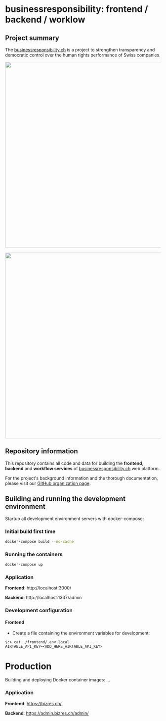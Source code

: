 # businessresponsibility: frontend / backend / worklow

## Project summary

The [businessresponsibility.ch](https://en.businessresponsibility.ch/) is a project to strengthen transparency and democratic control over the human rights performance of Swiss companies.

<p align="center">
<img src="https://user-images.githubusercontent.com/5593131/153625662-bf233507-027a-4a49-af27-b34ec2894c77.png" height="600"/>
&nbsp;&nbsp;&nbsp;&nbsp;
<img src="https://user-images.githubusercontent.com/5593131/153630590-5ce447c2-e939-44e2-a3ad-25054ac5c377.png"  height="600" />
</p>


## Repository information

This repository contains all code and data for building the **frontend**, **backend** and **workflow services** of [businessresponsibility.ch](https://en.businessresponsibility.ch/) web platform.

For the project's background information and the thorough documentation, please visit our [GitHub organization page](https://github.com/bizres).

## Building and running the development environment

Startup all development environment servers with docker-compose:

### Initial build first time

```bash
docker-compose build --no-cache
```

### Running the containers

```bash
docker-compose up
```

### Application

**Frontend**: http://localhost:3000/

**Backend**: http://localhost:1337/admin

### Development configuration

#### Frontend

- Create a file containing the environment variables for development:
```
$:> cat ./frontend/.env.local
AIRTABLE_API_KEY=<ADD_HERE_AIRTABLE_API_KEY>
```

# Production

Building and deploying Docker container images:
...

### Application


**Frontend**: https://bizres.ch/

**Backend**: https://admin.bizres.ch/admin/
